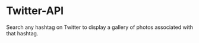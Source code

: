 Twitter-API
===========

Search any hashtag on Twitter to display a gallery of photos associated with that hashtag. 
